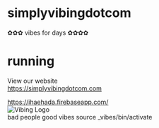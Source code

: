 # simplyvibingdotcom
✿✿✿ vibes for days ✿✿✿✿ <br />

# running <br />
View our website <br />
https://simplyvibingdotcom.com <br />

https://ihaehada.firebaseapp.com/ <br/>
 ![Vibing Logo](https://pbs.twimg.com/profile_images/1399088609777516546/ZZsa_y5i_400x400.jpg) <br />
bad people good vibes
source _vibes/bin/activate <br />


